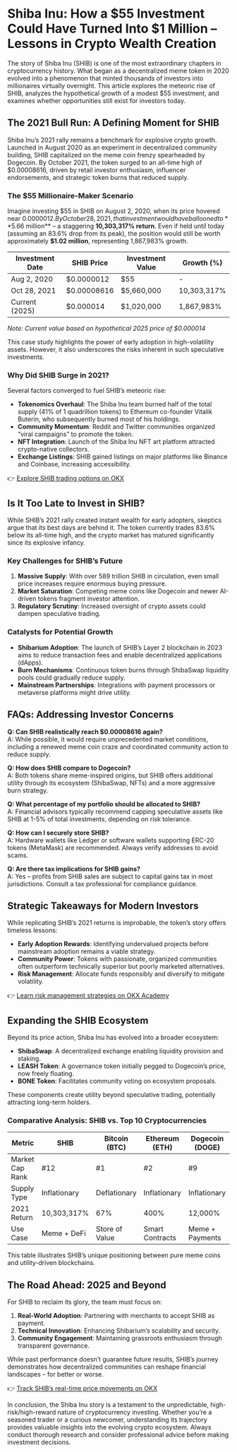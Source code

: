 # Shiba Inu: How a $55 Investment Could Have Turned Into $1 Million – Lessons in Crypto Wealth Creation  

The story of Shiba Inu (SHIB) is one of the most extraordinary chapters in cryptocurrency history. What began as a decentralized meme token in 2020 evolved into a phenomenon that minted thousands of investors into millionaires virtually overnight. This article explores the meteoric rise of SHIB, analyzes the hypothetical growth of a modest $55 investment, and examines whether opportunities still exist for investors today.  

## The 2021 Bull Run: A Defining Moment for SHIB  

Shiba Inu’s 2021 rally remains a benchmark for explosive crypto growth. Launched in August 2020 as an experiment in decentralized community building, SHIB capitalized on the meme coin frenzy spearheaded by Dogecoin. By October 2021, the token surged to an all-time high of $0.00008616, driven by retail investor enthusiasm, influencer endorsements, and strategic token burns that reduced supply.  

### The $55 Millionaire-Maker Scenario  

Imagine investing $55 in SHIB on August 2, 2020, when its price hovered near $0.0000012. By October 28, 2021, that investment would have ballooned to **$5.66 million** – a staggering **10,303,317% return**. Even if held until today (assuming an 83.6% drop from its peak), the position would still be worth approximately **$1.02 million**, representing 1,867,983% growth.  

| Investment Date | SHIB Price | Investment Value | Growth (%) |  
|------------------|------------|------------------|------------|  
| Aug 2, 2020      | $0.0000012 | $55              | -          |  
| Oct 28, 2021     | $0.00008616| $5,660,000       | 10,303,317%|  
| Current (2025)   | $0.000014  | $1,020,000       | 1,867,983% |  

*Note: Current value based on hypothetical 2025 price of $0.000014*  

This case study highlights the power of early adoption in high-volatility assets. However, it also underscores the risks inherent in such speculative investments.  

### Why Did SHIB Surge in 2021?  

Several factors converged to fuel SHIB’s meteoric rise:  
- **Tokenomics Overhaul**: The Shiba Inu team burned half of the total supply (41% of 1 quadrillion tokens) to Ethereum co-founder Vitalik Buterin, who subsequently burned most of his holdings.  
- **Community Momentum**: Reddit and Twitter communities organized “viral campaigns” to promote the token.  
- **NFT Integration**: Launch of the Shiba Inu NFT art platform attracted crypto-native collectors.  
- **Exchange Listings**: SHIB gained listings on major platforms like Binance and Coinbase, increasing accessibility.  

👉 [Explore SHIB trading options on OKX](https://bit.ly/okx-bonus)  

## Is It Too Late to Invest in SHIB?  

While SHIB’s 2021 rally created instant wealth for early adopters, skeptics argue that its best days are behind it. The token currently trades 83.6% below its all-time high, and the crypto market has matured significantly since its explosive infancy.  

### Key Challenges for SHIB’s Future  
1. **Massive Supply**: With over 589 trillion SHIB in circulation, even small price increases require enormous buying pressure.  
2. **Market Saturation**: Competing meme coins like Dogecoin and newer AI-driven tokens fragment investor attention.  
3. **Regulatory Scrutiny**: Increased oversight of crypto assets could dampen speculative trading.  

### Catalysts for Potential Growth  
- **Shibarium Adoption**: The launch of SHIB’s Layer 2 blockchain in 2023 aims to reduce transaction fees and enable decentralized applications (dApps).  
- **Burn Mechanisms**: Continuous token burns through ShibaSwap liquidity pools could gradually reduce supply.  
- **Mainstream Partnerships**: Integrations with payment processors or metaverse platforms might drive utility.  

## FAQs: Addressing Investor Concerns  

**Q: Can SHIB realistically reach $0.00008616 again?**  
A: While possible, it would require unprecedented market conditions, including a renewed meme coin craze and coordinated community action to reduce supply.  

**Q: How does SHIB compare to Dogecoin?**  
A: Both tokens share meme-inspired origins, but SHIB offers additional utility through its ecosystem (ShibaSwap, NFTs) and a more aggressive burn strategy.  

**Q: What percentage of my portfolio should be allocated to SHIB?**  
A: Financial advisors typically recommend capping speculative assets like SHIB at 1-5% of total investments, depending on risk tolerance.  

**Q: How can I securely store SHIB?**  
A: Hardware wallets like Ledger or software wallets supporting ERC-20 tokens (MetaMask) are recommended. Always verify addresses to avoid scams.  

**Q: Are there tax implications for SHIB gains?**  
A: Yes – profits from SHIB sales are subject to capital gains tax in most jurisdictions. Consult a tax professional for compliance guidance.  

## Strategic Takeaways for Modern Investors  

While replicating SHIB’s 2021 returns is improbable, the token’s story offers timeless lessons:  
- **Early Adoption Rewards**: Identifying undervalued projects before mainstream adoption remains a viable strategy.  
- **Community Power**: Tokens with passionate, organized communities often outperform technically superior but poorly marketed alternatives.  
- **Risk Management**: Allocate funds responsibly and diversify to mitigate volatility.  

👉 [Learn risk management strategies on OKX Academy](https://bit.ly/okx-bonus)  

## Expanding the SHIB Ecosystem  

Beyond its price action, Shiba Inu has evolved into a broader ecosystem:  
- **ShibaSwap**: A decentralized exchange enabling liquidity provision and staking.  
- **LEASH Token**: A governance token initially pegged to Dogecoin’s price, now freely floating.  
- **BONE Token**: Facilitates community voting on ecosystem proposals.  

These components create utility beyond speculative trading, potentially attracting long-term holders.  

### Comparative Analysis: SHIB vs. Top 10 Cryptocurrencies  

| Metric          | SHIB          | Bitcoin (BTC) | Ethereum (ETH) | Dogecoin (DOGE) |  
|------------------|---------------|---------------|----------------|-----------------|  
| Market Cap Rank  | #12           | #1            | #2             | #9              |  
| Supply Type      | Inflationary  | Deflationary  | Inflationary   | Inflationary    |  
| 2021 Return      | 10,303,317%   | 67%           | 400%           | 12,000%         |  
| Use Case         | Meme + DeFi   | Store of Value| Smart Contracts| Meme + Payments |  

This table illustrates SHIB’s unique positioning between pure meme coins and utility-driven blockchains.  

## The Road Ahead: 2025 and Beyond  

For SHIB to reclaim its glory, the team must focus on:  
1. **Real-World Adoption**: Partnering with merchants to accept SHIB as payment.  
2. **Technical Innovation**: Enhancing Shibarium’s scalability and security.  
3. **Community Engagement**: Maintaining grassroots enthusiasm through transparent governance.  

While past performance doesn’t guarantee future results, SHIB’s journey demonstrates how decentralized communities can reshape financial landscapes – for better or worse.  

👉 [Track SHIB’s real-time price movements on OKX](https://bit.ly/okx-bonus)  

In conclusion, the Shiba Inu story is a testament to the unpredictable, high-risk/high-reward nature of cryptocurrency investing. Whether you’re a seasoned trader or a curious newcomer, understanding its trajectory provides valuable insights into the evolving crypto ecosystem. Always conduct thorough research and consider professional advice before making investment decisions.
